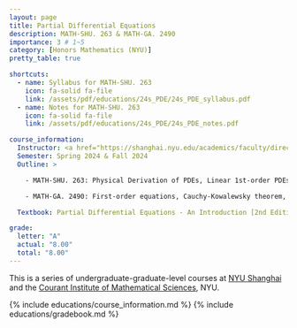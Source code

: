 ```yaml
---
layout: page
title: Partial Differential Equations
description: MATH-SHU. 263 & MATH-GA. 2490
importance: 3 # 1~5
category: [Honors Mathematics (NYU)]
pretty_table: true

shortcuts:
  - name: Syllabus for MATH-SHU. 263
    icon: fa-solid fa-file
    link: /assets/pdf/educations/24s_PDE/24s_PDE_syllabus.pdf
  - name: Notes for MATH-SHU. 263
    icon: fa-solid fa-file
    link: /assets/pdf/educations/24s_PDE/24s_PDE_notes.pdf

course_information:
  Instructor: <a href="https://shanghai.nyu.edu/academics/faculty/directory/zhuo-cheng-xiao">Zhuocheng Xiao</a> & <a href="https://en.wikipedia.org/wiki/Fanghua_Lin">Fanghua Lin</a>
  Semester: Spring 2024 & Fall 2024
  Outline: >

    - MATH-SHU. 263: Physical Derivation of PDEs, Linear 1st-order PDEs, Wave Equations, Diffusion Equations, Reflection Methods, BVP, Fourier Representation, Laplace Equations, Green's Representation, Distribution Transform

    - MATH-GA. 2490: First-order equations, Cauchy-Kowalewsky theorem, Constant-coefficient-second-order equations(Laplace's, Heat, and Wave equations), Explicit representation formulas and qualitative methods(e.g. the maximum principle), Nonlinear equations(e.g., Burger's and minimal surface equations), Sobolev Spaces

  Textbook: Partial Differential Equations - An Introduction [2nd Edition] (Walter A. Strauss), Partial Differential Equations [2nd Edition] (Lawrence C. Evans)

grade:
  letter: "A"
  actual: "8.00"
  total: "8.00"
---
```


This is a series of undergraduate-graduate-level courses at [NYU Shanghai](https://shanghai.nyu.edu/) and the [Courant Institute of Mathematical Sciences](https://cims.nyu.edu/), NYU.

{% include educations/course_information.md %}
{% include educations/gradebook.md %}
